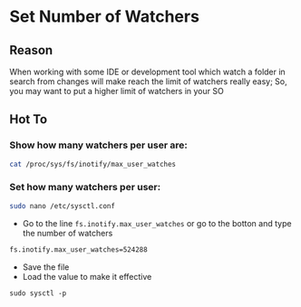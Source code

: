 # Set Number of Watchers

## Reason

When working with some IDE or development tool which watch a folder in search from changes will make reach the limit of watchers really easy; So, you may want to put a higher limit of watchers in your SO

## Hot To

### Show how many watchers per user are:

```bash
cat /proc/sys/fs/inotify/max_user_watches
```

### Set how many watchers per user:

```bash
sudo nano /etc/sysctl.conf
```
- Go to the line `fs.inotify.max_user_watches` or go to the botton and type the number of watchers

```bash
fs.inotify.max_user_watches=524288
```

- Save the file
- Load the value to make it effective

```
sudo sysctl -p
```